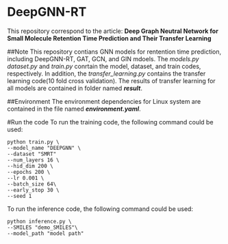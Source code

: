 # DeepGNN-RT

This repository correspond to the article: **Deep Graph Neutral Network for Small Molecule Retention Time Prediction and Their Transfer Learning**


##Note 
This repository contians GNN models for rentention time prediction, including DeepGNN-RT, GAT, GCN, and GIN mdoels. The _models.py dataset.py_ and _train.py_ conrtain the model, dataset, and train codes, respectively. 
In addition, the _transfer_learning.py_ contains the transfer learning code(10 fold cross validation). The results of transfer learning for all models are contained in folder named _**result**_.

##Environment
The environment dependencies for Linux system are contained in the file named _**environment.yaml**_.


#Run the code
To run the training code, the following command could be used:

    python train.py \
    --model_name "DEEPGNN" \
    --dataset "SMRT"
    --num_layers 16 \
    --hid_dim 200 \
    --epochs 200 \
    --lr 0.001 \
    --batch_size 64\
    --early_stop 30 \
    --seed 1 


To run the inference code, the following command could be used:

    python inference.py \
    --SMILES "demo_SMILES"\
    --model_path "model path"

